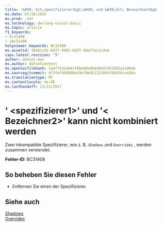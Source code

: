 ```yaml
---
title: '&#39; &lt;spezifizierer1&gt;&#39; und &#39;&lt; Bezeichner2&gt;&#39; kann nicht kombiniert werden'
ms.date: 07/20/2015
ms.prod: .net
ms.technology: devlang-visual-basic
ms.topic: article
f1_keywords:
- bc31408
- vbc31408
helpviewer_keywords: BC31408
ms.assetid: 3dab1c01-0d37-4d82-bb5f-9daf7ac1c4a4
caps.latest.revision: "9"
author: dotnet-bot
ms.author: dotnetcontent
ms.openlocfilehash: 1a4f7433a642f6be98e96d36697d57dd2a21d9ab
ms.sourcegitcommit: 4f3fef493080a43e70e951223894768d36ce430a
ms.translationtype: MT
ms.contentlocale: de-DE
ms.lasthandoff: 11/21/2017
---
```

# <a name="39ltspecifier1gt39-and-39ltspecifier2gt39-cannot-be-combined"></a>&#39; &lt;spezifizierer1&gt;&#39; und &#39;&lt; Bezeichner2&gt;&#39; kann nicht kombiniert werden
Zwei inkompatible Spezifizierer, wie z. B. `Shadows` und `Overrides` , werden zusammen verwendet.  
  
 **Fehler-ID:** BC31408  
  
## <a name="to-correct-this-error"></a>So beheben Sie diesen Fehler  
  
-   Entfernen Sie einen der Spezifizierer.  
  
## <a name="see-also"></a>Siehe auch  
 [Shadows](../../visual-basic/language-reference/modifiers/shadows.md)  
 [Overrides](../../visual-basic/language-reference/modifiers/overrides.md)
